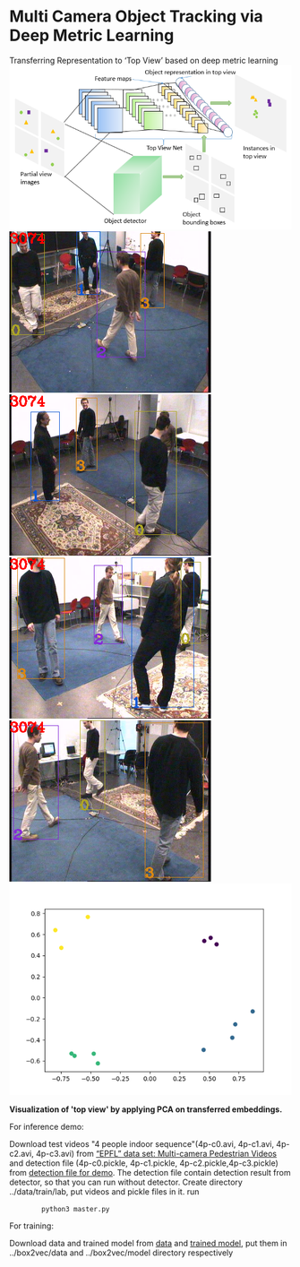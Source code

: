 # Multi Camera Object Tracking via Deep Metric Learning
Transferring Representation to ‘Top View’ based on deep metric learning
![image](pca_visualize/top_view_net.png?raw=true "Optional Title") 
![image](pca_visualize/5_0.png?raw=true "Optional Title") 
![image](pca_visualize/5_1.png?raw=true "Optional Title") 
![image](pca_visualize/5_2.png?raw=true "Optional Title") 
![image](pca_visualize/5_3.png?raw=true "Optional Title") 
![image](pca_visualize/5_4.png?raw=true "Optional Title") 
 

**Visualization of 'top view' by applying PCA on transferred embeddings.**

For inference demo:

Download test videos "4 people indoor sequence"(4p-c0.avi, 4p-c1.avi, 4p-c2.avi, 4p-c3.avi) from [“EPFL” data set: Multi-camera Pedestrian Videos
](https://cvlab.epfl.ch/data/data-pom-index-php/) and detection file (4p-c0.pickle, 4p-c1.pickle, 4p-c2.pickle,4p-c3.pickle) from [detection file for demo](https://drive.google.com/file/d/12MWB_CMOdDwfeG_ZxcwCYxI6sr_4vDKQ/view?usp=sharing). The detection file contain detection result from detector, so that you can run without detector. Create directory ../data/train/lab, put videos and pickle files in it.
run

            python3 master.py
            
For training:

Download data and trained model from [data](https://drive.google.com/file/d/1Io3nNM2kjJ08GSC2vqLqL2XezvFBlsKo/view?usp=sharing)
and [trained model](https://drive.google.com/file/d/1RgKUQt55CChsN0lX2JTxMdWBpz5qZ7If/view?usp=sharing), put them in ../box2vec/data and ../box2vec/model directory respectively
